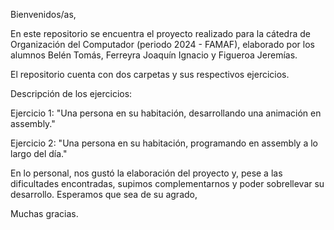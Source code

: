 Bienvenidos/as,

En este repositorio se encuentra el proyecto realizado para la cátedra de Organización del Computador (periodo 2024 - FAMAF), elaborado por los alumnos Belén Tomás, Ferreyra Joaquín Ignacio y Figueroa Jeremías.

El repositorio cuenta con dos carpetas y sus respectivos ejercicios.

Descripción de los ejercicios:

Ejercicio 1: "Una persona en su habitación, desarrollando una animación en assembly."

Ejercicio 2: "Una persona en su habitación, programando en assembly a lo largo del día."

En lo personal, nos gustó la elaboración del proyecto y, pese a las dificultades encontradas, supimos complementarnos y poder sobrellevar su desarrollo. Esperamos que sea de su agrado,

Muchas gracias.